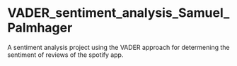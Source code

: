 # VADER_sentiment_analysis_Samuel_Palmhager
A sentiment analysis project using the VADER approach for determening the sentiment of reviews of the spotify app. 
